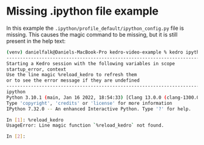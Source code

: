 # Missing .ipython file example

In this example the `.ipython/profile_default/ipython_config.py` file is missing. This causes the magic command to be missing, but it is still present in the help text:

```bash
(venv) danielfalk@Daniels-MacBook-Pro kedro-video-example % kedro ipython
-------------------------------------------------------------------------------
Starting a Kedro session with the following variables in scope
startup_error, context
Use the line magic %reload_kedro to refresh them
or to see the error message if they are undefined
-------------------------------------------------------------------------------
ipython
Python 3.10.1 (main, Jan 16 2022, 18:54:33) [Clang 13.0.0 (clang-1300.0.29.30)]
Type 'copyright', 'credits' or 'license' for more information
IPython 7.32.0 -- An enhanced Interactive Python. Type '?' for help.

In [1]: %reload_kedro
UsageError: Line magic function `%reload_kedro` not found.

In [2]:
```
